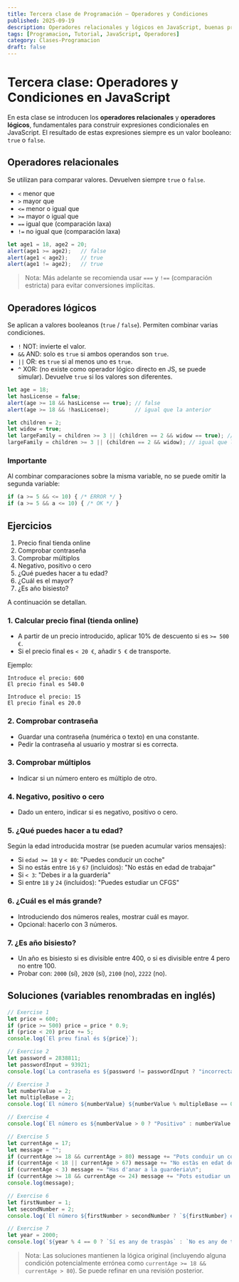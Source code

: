 ```yaml
---
title: Tercera clase de Programación — Operadores y Condiciones
published: 2025-09-19
description: Operadores relacionales y lógicos en JavaScript, buenas prácticas y ejercicios resueltos.
tags: [Programacion, Tutorial, JavaScript, Operadores]
category: Clases-Programacion
draft: false
---
```


# Tercera clase: Operadores y Condiciones en JavaScript

En esta clase se introducen los **operadores relacionales** y **operadores lógicos**, fundamentales para construir expresiones condicionales en JavaScript. El resultado de estas expresiones siempre es un valor booleano: `true` o `false`.

## Operadores relacionales

Se utilizan para comparar valores. Devuelven siempre `true` o `false`.

- `<` menor que
- `>` mayor que
- `<=` menor o igual que
- `>=` mayor o igual que
- `==` igual que (comparación laxa)
- `!=` no igual que (comparación laxa)

```ts
let age1 = 18, age2 = 20;
alert(age1 >= age2);   // false
alert(age1 < age2);    // true
alert(age1 != age2);   // true
```

> Nota: Más adelante se recomienda usar `===` y `!==` (comparación estricta) para evitar conversiones implícitas.

## Operadores lógicos

Se aplican a valores booleanos (`true` / `false`). Permiten combinar varias condiciones.

- `!` NOT: invierte el valor.
- `&&` AND: solo es `true` si ambos operandos son `true`.
- `||` OR: es `true` si al menos uno es `true`.
- `^` XOR: (no existe como operador lógico directo en JS, se puede simular). Devuelve `true` si los valores son diferentes.

```ts
let age = 18;
let hasLicense = false;
alert(age >= 18 && hasLicense == true); // false
alert(age >= 18 && !hasLicense);        // igual que la anterior

let children = 2;
let widow = true;
let largeFamily = children >= 3 || (children == 2 && widow == true); // true
largeFamily = children >= 3 || (children == 2 && widow); // igual que la anterior
```

### Importante

Al combinar comparaciones sobre la misma variable, no se puede omitir la segunda variable:

```ts
if (a >= 5 && <= 10) { /* ERROR */ }
if (a >= 5 && a <= 10) { /* OK */ }
```

## Ejercicios

1. Precio final tienda online
2. Comprobar contraseña
3. Comprobar múltiplos
4. Negativo, positivo o cero
5. ¿Qué puedes hacer a tu edad?
6. ¿Cuál es el mayor?
7. ¿Es año bisiesto?

A continuación se detallan.

### 1. Calcular precio final (tienda online)
- A partir de un precio introducido, aplicar 10% de descuento si es `>= 500 €`.
- Si el precio final es `< 20 €`, añadir `5 €` de transporte.

Ejemplo:
```
Introduce el precio: 600
El precio final es 540.0

Introduce el precio: 15
El precio final es 20.0
```

### 2. Comprobar contraseña
- Guardar una contraseña (numérica o texto) en una constante.
- Pedir la contraseña al usuario y mostrar si es correcta.

### 3. Comprobar múltiplos
- Indicar si un número entero es múltiplo de otro.

### 4. Negativo, positivo o cero
- Dado un entero, indicar si es negativo, positivo o cero.

### 5. ¿Qué puedes hacer a tu edad?
Según la edad introducida mostrar (se pueden acumular varios mensajes):
- Si `edad >= 18` y `< 80`: "Puedes conducir un coche"
- Si no estás entre `16` y `67` (incluidos): "No estás en edad de trabajar"
- Si `< 3`: "Debes ir a la guardería"
- Si entre `18` y `24` (incluidos): "Puedes estudiar un CFGS"

### 6. ¿Cuál es el más grande?
- Introduciendo dos números reales, mostrar cuál es mayor.
- Opcional: hacerlo con 3 números.

### 7. ¿Es año bisiesto?
- Un año es bisiesto si es divisible entre 400, o si es divisible entre 4 pero no entre 100.
- Probar con: `2000` (sí), `2020` (sí), `2100` (no), `2222` (no).

## Soluciones (variables renombradas en inglés)

```ts
// Exercise 1
let price = 600;
if (price >= 500) price = price * 0.9;
if (price < 20) price += 5;
console.log(`El preu final és ${price}`);

// Exercise 2
let password = 2838811;
let passwordInput = 93921;
console.log(`La contraseña es ${password != passwordInput ? "incorrecta" : "valida"}`);

// Exercise 3
let numberValue = 2;
let multipleBase = 2;
console.log(`El número ${numberValue} ${numberValue % multipleBase == 0 ? "es" : "no es"} multiple de ${multipleBase}`);

// Exercise 4
console.log(`El número es ${numberValue > 0 ? "Positivo" : numberValue == 0 ? "Cero" : "Negativo"}`);

// Exercise 5
let currentAge = 17;
let message = "";
if (currentAge >= 18 && currentAge > 80) message += "Pots conduir un cotxe\n"; // (Nota: condición original tal cual)
if (currentAge < 18 || currentAge > 67) message += "No estàs en edat de treballar\n";
if (currentAge < 3) message += "Has d'anar a la guarderia\n";
if (currentAge >= 18 && currentAge <= 24) message += "Pots estudiar un CFGS";
console.log(message);

// Exercise 6
let firstNumber = 1;
let secondNumber = 2;
console.log(`El número ${firstNumber > secondNumber ? `${firstNumber} es mayor a ${secondNumber}` : firstNumber < secondNumber ? `${secondNumber} es mayor a ${firstNumber}` : `${firstNumber} y ${secondNumber} son iguales`}`);

// Exercise 7
let year = 2000;
console.log(`${year % 4 == 0 ? `Sí es any de traspàs` : `No es any de traspàs`} `);
```

> Nota: Las soluciones mantienen la lógica original (incluyendo alguna condición potencialmente errónea como `currentAge >= 18 && currentAge > 80`). Se puede refinar en una revisión posterior.
